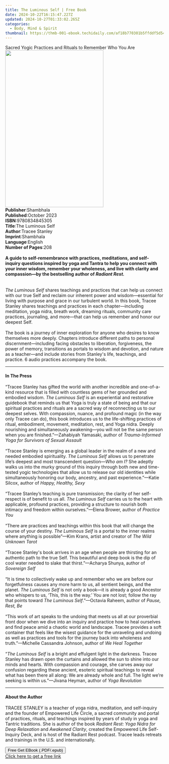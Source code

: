 ```yaml
---
title: The Luminous Self | Free Book
date: 2024-10-22T16:15:47.227Z
updated: 2024-10-27T01:33:02.265Z
categories:
  - Body, Mind & Spirit
thumbnail: https://thmb-001-ebook.techidaily.com/af18b770301b5ffddf5d545bc1755f03263ad9a06237ed6fa2536c8e3ff00628.jpg
---
```

<main id="book-container">
  <div class="flex flex-col">
    <div class="book-brief flex-1 py-6 px-4 sm:p-6 md:py-10 md:px-8">
      <!-- brief-->
      <div class="book-brief-main">
        Sacred Yogic Practices and Rituals to Remember Who You Are
      </div>
    </div>
    <div
      class="book-meta-info flex-1 grid gap-4 col-start-1 col-end-3 row-start-1 sm:mb-6 sm:grid-cols-4 lg:gap-6 lg:col-start-2 lg:row-end-6 lg:row-span-6 lg:mb-0"
    >
      <div
        class="book-meta-info-left place-content-center mt-4 p-4 text-sm leading-6 col-start-2 col-span-2 dark:text-slate-400"
      >
        <img
          class="w-full h-500 object-cover rounded-lg sm:h-255 sm:col-span-2 lg:col-span-full"
          src="https://img-001-ebook.techidaily.com/ab6274072bf9a355143faaa9556cb7c0fb390d4478038cad8266f024d81e53dc.jpg"
          alt=""
          width="312"
          height="500"
        />
      </div>
      <div
        class="book-meta-info-right mt-2 col-start-1 row-start-2 col-span-3 self-center"
      >
        <!-- meta data  -->
        <div class="flex flex-col px-4 md:px-8">
          <div class="flex-1">
            <strong>Publisher</strong>:<span class="px-2">Shambhala</span>
          </div>
          <div class="flex-1">
            <strong>Published</strong>:<span class="px-2">October 2023</span>
          </div>
          <div class="flex-1">
            <strong>ISBN</strong>:<span class="px-2">9780834845305</span>
          </div>
          <div class="flex-1">
            <strong>Title</strong>:<span class="px-2">The Luminous Self</span>
          </div>
          <div class="flex-1">
            <strong>Author</strong>:<span class="px-2">Tracee Stanley</span>
          </div>
          <div class="flex-1">
            <strong>Imprint</strong>:<span class="px-2">Shambhala</span>
          </div>
          <div class="flex-1">
            <strong>Language</strong>:<span class="px-2">English</span>
          </div>
          <div class="flex-1">
            <strong>Number of Pages</strong>:<span class="px-2">208</span>
          </div>
        </div>
      </div>
    </div>
    <div class="book-description flex-1 py-6 px-4 sm:p-6 md:py-10 md:px-8">
      <div class="book-description-main">
        <div accordion-content="" id="description">
          <b
            ><br />A guide to self-remembrance with practices, meditations, and
            self-inquiry questions inspired by yoga and Tantra to help you
            connect with your inner wisdom, remember your wholeness, and live
            with clarity and compassion—by the bestselling author of
            <i>Radiant Rest.</i></b
          ><br /><br /><br /><i>The Luminous Self </i>shares teachings and
          practices that can help us connect with our true Self and reclaim our
          inherent power and wisdom—essential for living with purpose and grace
          in our turbulent world. In this book, Tracee Stanley shares teachings
          and practices in each chapter—including meditation, yoga nidra, breath
          work, dreaming rituals, community care practices, journaling, and
          more—that can help us remember and honor our deepest Self.<br /><br />The
          book is a journey of inner exploration for anyone who desires to know
          themselves more deeply. Chapters introduce different paths to personal
          discernment—including facing obstacles to liberation, forgiveness, the
          power of memory, transitions as portals to wisdom and devotion, and
          nature as a teacher—and include stories from Stanley's life,
          teachings, and practice. 6 audio practices accompany the book.
        </div>
        <div class="accordion-fader"></div>
      </div>
    </div>
    <div class="book-excerpts flex-1 py-6 px-4 sm:p-6 md:py-10 md:px-8">
      <!-- excerpts-->
      <div class="book-excerpts-main">
        <hr />
        <h4 class="placeholder placeholder-heading">
          <span>In The Press</span>
        </h4>
        <p>
          “Tracee Stanley has gifted the world with another incredible and
          one-of-a-kind resource that is filled with countless gems of her
          grounded and embodied wisdom. <i>The Luminous Self </i>is an
          experiential and restorative guidebook that reminds us that Yoga is
          truly a state of being and that our spiritual practices and rituals
          are a sacred way of reconnecting us to our deepest selves. With
          compassion, nuance, and profound magic (in the way only Tracee can
          do), this book introduces us to the life-shifting practices of ritual,
          embodiment, movement, meditation, rest, and Yoga nidra. Deeply
          nourishing and simultaneously awakening—you will not be the same
          person when you are finished.”—Zahabiyah Yamasaki, author of
          <i>Trauma-Informed Yoga for Survivors of Sexual Assault</i><br />
          &nbsp;<br />
          “Tracee Stanley is emerging as a global&nbsp;leader in the realm of a
          new and needed embodied spirituality. <i>The Luminous Self</i> allows
          us to penetrate life’s deepest and most transcendent question—<i
            >Who am I? </i
          >She adeptly walks us into the murky ground of this inquiry through
          both new and time-tested yogic technologies that allow us to release
          our old identities while simultaneously honoring our body, ancestry,
          and past experience.”—Katie Silcox, author of
          <i>Happy, Healthy, Sexy</i><br />
          <i> </i><br />
          “Tracee&nbsp;Stanley’s teaching is pure transmission; the clarity of
          her self-respect is of benefit to us all.
          <i>The Luminous Self</i> carries us to the heart with applicable,
          profound practices, providing a structure to nourish both intimacy and
          freedom within ourselves.”—Elena Brower, author of
          <i>Practice You</i> <br />
          &nbsp;<br />
          “There are practices and teachings&nbsp;within this book that will
          change the course of your&nbsp;destiny. <i>The Luminous Self</i> is a
          portal to the inner realms where anything is possible”—Kim Krans,
          artist and creator of <i>The Wild Unknown Tarot<br /><br /></i>“Tracee
          Stanley's book arrives in an age when people are thirsting for an
          authentic path to the true Self.&nbsp;This beautiful and deep book is
          the dip of cool water needed to&nbsp;slake that thirst.”—Acharya
          Shunya, author of <i><i>Sovereign Self</i></i
          ><br />
          <b> </b><br />
          “It is time to&nbsp;collectively&nbsp;wake up and remember who&nbsp;we
          are before our forgetfulness causes any more harm to us, all sentient
          beings, and the planet. <i>The Luminous Self</i> is not only a book—it
          is already a good Ancestor who whispers to us,&nbsp;‘This, this is the
          way.’ You are not lost; follow the ray that points toward
          <i>The Luminous Self</i>.”—Octavia Raheem, author of
          <i>Pause, Rest, Be</i><br /><br />
          “This work of art speaks to the undoing that meets us all at our
          proverbial front door when we dive into an inquiry and practice how to
          heal ourselves and find peace amid a chaotic world and landscape.
          Tracee provides a soft container that feels like the wisest guidance
          for the unraveling and undoing as well as practices and tools for the
          journey back into wholeness and truth.”—Michelle Cassandra Johnson,
          author of <i>We Heal Together</i><br /><br />
          “<i>The Luminous Self</i> is a bright and effulgent light in the
          darkness. Tracee Stanley has drawn open the curtains and allowed the
          sun to shine into our minds and hearts. With compassion and courage,
          she carves away our confusion regarding these ancient, esoteric
          spiritual teachings to reveal what has been there all along: We are
          already whole and full. The light we’re seeking is within us.”—Jivana
          Heyman, author of <i>Yoga Revolution</i>
        </p>
      </div>
    </div>
    <div class="book-about-author flex-1 py-6 px-4 sm:p-6 md:py-10 md:px-8">
      <!-- about author-->
      <div class="book-main-author-main">
        <hr />
        <h4 class="placeholder placeholder-heading">
          <span>About the Author</span>
        </h4>
        <p>
          TRACEE STANLEY is a teacher of yoga nidra, meditation, and
          self-inquiry and the founder of Empowered Life Circle, a sacred
          community and portal of practices, rituals, and teachings inspired by
          years of study in yoga and Tantric traditions. She is author of the
          book&nbsp;<i>Radiant Rest: Yoga Nidra for Deep Relaxation </i>and<i>
            Awakened Clarity</i
          >, created the Empowered Life Self-Inquiry Deck, and is host of the
          Radiant Rest podcast. Tracee leads retreats and trainings in the U.S.
          and internationally.
        </p>
      </div>
    </div>
    <div class="book-free-get flex-1 py-6 px-4 sm:p-6 md:py-10 md:px-8">
      <button
        id="btn-free-get"
        class="bg-blue-500 hover:bg-blue-700 text-white font-bold py-2 px-4 rounded"
      >
        Free Get EBook (.PDF/.epub)
      </button>
      <div id="countdown-display" class="px-2 text-lg mt-2"></div>
      <a
        id="free-link"
        class="hidden bg-blue-500 hover:bg-blue-700 text-white font-bold py-2 px-4 rounded"
        href="https://www.ebooks.com/en-us/book/210883116/the-luminous-self/tracee-stanley/"
        target="_blank"
        >Click here to get a free link</a
      >
    </div>
    <script>
      let countdownTime = 0;
      let countdownInterval = null;
      document
        .getElementById('btn-free-get')
        .addEventListener('click', startCountdown);
      function startCountdown() {
        countdownTime = new Date().getTime() + 60000 * 3;
        countdownInterval = setInterval(updateCountdown, 1000);
        document.getElementById('btn-free-get').disabled = true;
        document
          .getElementById('btn-free-get')
          .classList.add('bg-gray-500', 'cursor-not-allowed');
      }
      function updateCountdown() {
        let currentTime = new Date().getTime();
        let timeLeft = countdownTime - currentTime;
        let secondsLeft = Math.floor(timeLeft / 1000);
        document.getElementById('countdown-display').innerHTML =
          `Remaining time: ${secondsLeft} seconds.`;
        if (secondsLeft <= 0) {
          clearInterval(countdownInterval);
          document.getElementById('btn-free-get').classList.add('hidden');
          document.getElementById('free-link').classList.remove('hidden');
          document.getElementById('countdown-display').innerHTML = '';
        }
      }
    </script>
  </div>
</main>

<ins class="adsbygoogle"
      style="display:block"
      data-ad-client="ca-pub-7571918770474297"
      data-ad-slot="8358498916"
      data-ad-format="auto"
      data-full-width-responsive="true"></ins>
    